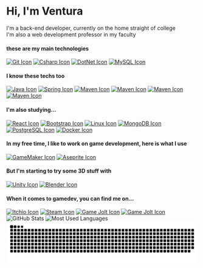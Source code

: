 <h1>Hi, I'm Ventura</h1>
<p>I'm a back-end developer, currently on the home straight of college <br>
I'm also a web development professor in my faculty</p>
<h4>these are my main technologies</h2>
<a href="https://en.wikipedia.org/wiki/Git" target="_blank"><img src="https://skillicons.dev/icons?i=git&theme-dark" alt="Git Icon"/></a>
<a href="https://en.wikipedia.org/wiki/C_Sharp_(programming_language)" target="_blank"><img src="https://skillicons.dev/icons?i=cs&theme-dark" alt="Csharp Icon"/></a>
<a href="https://en.wikipedia.org/wiki/.NET" target="_blank"><img src="https://skillicons.dev/icons?i=dotnet&theme-dark" alt="DotNet Icon"/></a>
<a href="https://en.wikipedia.org/wiki/MySQL" target="_blank"><img src="https://skillicons.dev/icons?i=mysql&theme-dark" alt="MySQL Icon"/></a>
<h4>I know these techs too</h4>
<a href="https://en.wikipedia.org/wiki/Java_(programming_language)" target="_blank"><img src="https://skillicons.dev/icons?i=java&theme-dark" alt="Java Icon"></a>
<a href="https://en.wikipedia.org/wiki/Spring_Framework" target="_blank"><img src="https://skillicons.dev/icons?i=spring&theme-dark" alt="Spring Icon"></a>
<a href="https://en.wikipedia.org/wiki/Apache_Maven" target="_blank"><img src="https://skillicons.dev/icons?i=maven&theme-dark" alt="Maven Icon"></a>
<a href="https://en.wikipedia.org/wiki/Apache_Maven" target="_blank"><img src="https://skillicons.dev/icons?i=html&theme-dark" alt="Maven Icon"></a>
<a href="https://en.wikipedia.org/wiki/Apache_Maven" target="_blank"><img src="https://skillicons.dev/icons?i=css&theme-dark" alt="Maven Icon"></a>
<a href="https://en.wikipedia.org/wiki/Apache_Maven" target="_blank"><img src="https://skillicons.dev/icons?i=js&theme-dark" alt="Maven Icon"></a>
<h4>I'm also studying...</h4>
<a href="https://en.wikipedia.org/wiki/React_(JavaScript_library)" target="_blank"><img src="https://skillicons.dev/icons?i=react&theme-dark" alt="React Icon"></a>
<a href="https://en.wikipedia.org/wiki/Bootstrap_(front-end_framework)" target="_blank"><img src="https://skillicons.dev/icons?i=bootstrap&theme-dark" alt="Bootstrap Icon"></a>
<a href="https://en.wikipedia.org/wiki/Linux" target="_blank"><img src="https://skillicons.dev/icons?i=linux&theme-dark" alt="Linux Icon"></a>
<a href="https://en.wikipedia.org/wiki/MongoDB" target="_blank"><img src="https://skillicons.dev/icons?i=mongodb&theme-dark" alt="MongoDB Icon"></a>
<a href="https://en.wikipedia.org/wiki/PostgreSQL" target="_blank"><img src="https://skillicons.dev/icons?i=postgres&theme-dark" alt="PostgreSQL Icon"></a>
<a href="https://en.wikipedia.org/wiki/Docker_(software)" target="_blank"><img src="https://skillicons.dev/icons?i=docker&theme-dark" alt="Docker Icon"></a>
<h4>In my free time, I like to work on game development, here is what I use</h4>
<a href="https://en.wikipedia.org/wiki/GameMaker" target="_blank"><img src="https://img.shields.io/badge/Gamemaker-000000.svg?style=for-the-badge&logo=Gamemaker&logoColor=green" alt="GameMaker Icon"/></a>
<a href="https://en.wikipedia.org/wiki/Aseprite" target="_blank"><img src="https://img.shields.io/badge/Aseprite-7D929E.svg?style=for-the-badge&logo=Aseprite&logoColor=black" alt="Aseprite Icon"/></a>
<h4>But I'm starting to try some 3D stuff with</h4>
<a href="https://en.wikipedia.org/wiki/Unity_(game_engine)" target="_blank"><img src="https://img.shields.io/badge/Unity-100000?style=for-the-badge&logo=unity&logoColor=white" alt="Unity Icon"/></a>
<a href="https://en.wikipedia.org/wiki/Blender_(software)" target="_blank"><img src="https://img.shields.io/badge/blender-%23F5792A.svg?style=for-the-badge&logo=blender&logoColor=brown" alt="Blender Icon"/></a>
<h4>When it comes to gamedev, you can find me on...</h4>
<a href="https://afcventura.itch.io/" target="_blank"><img src="https://img.shields.io/badge/Itch.io-FA5C5C?style=for-the-badge&logo=itchdotio&logoColor=white" alt="Itchio Icon"></a>
<a href="https://steamcommunity.com/profiles/76561198795887050/" target="_blank"><img src="https://img.shields.io/badge/Steam-000000?style=for-the-badge&logo=steam&logoColor=white" alt="Steam Icon"></a>
<a href="https://gamejolt.com/@AFCVentura" target="_blank"><img src="https://img.shields.io/badge/Game%20Jolt-CCFF00?style=for-the-badge&logo=Game%20Jolt&logoColor=white" alt="Game Jolt Icon"></a>
<a href="https://www.flickr.com/photos/199373549@N05/" target="_blank"><img src="https://img.shields.io/badge/Flickr-0063DC.svg?style=for-the-badge&logo=Flickr&logoColor=white" alt="Game Jolt Icon"></a>
<br>
<div>
    <img height="180" src="https://github-readme-stats.vercel.app/api?username=AFCVentura&&show_icons=true&theme=holi&hide=stars,issues,contribs&show=reviews" alt="GitHub Stats"/> 
    <img height="180" src="https://github-readme-stats.vercel.app/api/top-langs/?username=AFCVentura&layout=compact&include_all_commits=true&langs_count=6&hide_progress=false&theme=holi&exclude_repo=Asteroids,NoneJam8,Dark-Dungeon-Quest,ExerciciosGitHub" alt="Most Used Languages" class="stats">
</div>
<picture>
  <source
    media="(prefers-color-scheme: dark)"
    srcset="https://raw.githubusercontent.com/AFCVentura/AFCVentura/output/github-contribution-grid-snake-dark.svg"
  />
  <source
    media="(prefers-color-scheme: light)"
    srcset="https://raw.githubusercontent.com/AFCVentura/AFCVentura/output/github-contribution-grid-snake.svg"
  />
  <img
    alt="Commits Snake"
    src="https://raw.githubusercontent.com/AFCVentura/AFCVentura/output/github-contribution-grid-snake.svg"
  />
</picture>

